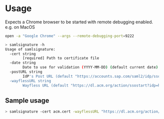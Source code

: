 # Usage

Expects a Chrome browser to be started with remote debugging enabled.
e.g.  on MacOS

```bash
open -a "Google Chrome" --args --remote-debugging-port=9222
```


```bash
> samlsignature -h
Usage of samlsignature:
  -cert string
        [required] Path to certificate file
  -date string
        Date to use for validation (YYYY-MM-DD) (default current date)
  -postURL string
        IdP's Post URL (default "https://accounts.sap.com/saml2/idp/sso")
  -wayflessURL string
        Wayfless URL (default "https://dl.acm.org/action/ssostart?idp=https://accounts.sap.com")
```

## Sample usage

```bash
> samlsignature -cert acm.cert -wayflessURL "https://dl.acm.org/action/ssostart?idp=https://accounts.sap.com"  -postURL https://accounts.sap.com/saml2/idp/sso 
```
